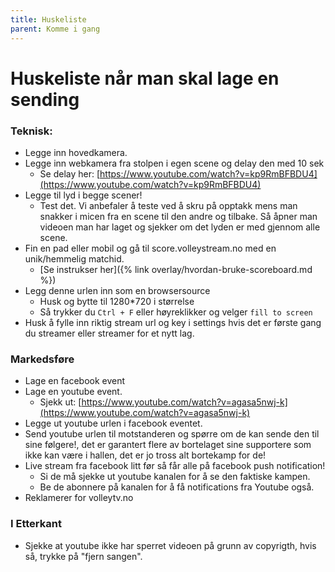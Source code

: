 ```yaml
---
title: Huskeliste
parent: Komme i gang
---
```


# Huskeliste når man skal lage en sending

### Teknisk:

* Legge inn hovedkamera.
* Legge inn webkamera fra stolpen i egen scene og delay den med 10 sek
  * Se delay her: [https://www.youtube.com/watch?v=kp9RmBFBDU4](https://www.youtube.com/watch?v=kp9RmBFBDU4) 
* Legge til lyd i begge scener!
  * Test det. Vi anbefaler å  teste  ved å skru på opptakk mens man snakker i micen fra en scene til den andre og tilbake. Så åpner man videoen man har laget og sjekker om det lyden er med gjennom alle scene.
* Fin en pad eller mobil og gå til score.volleystream.no med en unik/hemmelig matchid.
  * [Se instrukser her]({% link overlay/hvordan-bruke-scoreboard.md %})
* Legg denne urlen inn som en browsersource
  * Husk og bytte til 1280\*720 i størrelse 
  * Så trykker du `Ctrl + F` eller høyreklikker og velger `fill to screen`
* Husk å fylle inn riktig stream url og key i settings hvis det er første gang du streamer eller streamer for et nytt lag. 

### Markedsføre

* Lage en facebook event
* Lage en youtube event. 
  * Sjekk ut: [https://www.youtube.com/watch?v=agasa5nwj-k](https://www.youtube.com/watch?v=agasa5nwj-k) 
* Legge ut youtube urlen i facebook eventet. 
* Send youtube urlen til motstanderen og spørre om de kan sende den til sine følgere!, det er garantert flere av bortelaget sine supportere som ikke kan være i hallen,  det er jo tross alt bortekamp for de!
* Live stream fra facebook litt før så får alle på facebook push notification!
  * Si de må sjekke ut youtube kanalen for å se den faktiske kampen. 
  * Be de abonnere på kanalen for å få notifications fra Youtube også. 
* Reklamerer for volleytv.no



### I Etterkant

* Sjekke at youtube ikke har sperret videoen på grunn av copyrigth, hvis så, trykke på "fjern sangen".






